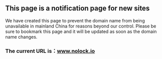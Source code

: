 ## This page is a notification page for new sites

We have created this page to prevent the domain name from being unavailable in mainland China for reasons beyond our control. Please be sure to bookmark this page and it will be updated as soon as the domain name changes. 

### The current URL is：www.nolock.io

